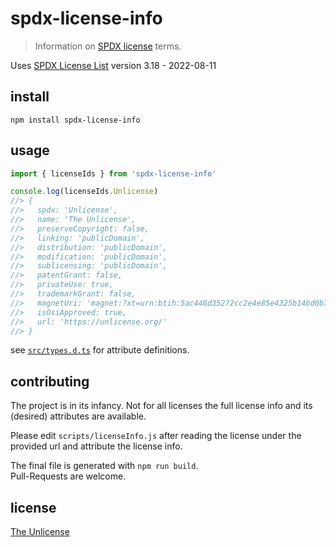 # spdx-license-info

> Information on [SPDX license](https://spdx.org/licenses/) terms.

Uses [SPDX License List][] version 3.18 - 2022-08-11

## install 

```
npm install spdx-license-info
```

## usage 

```js
import { licenseIds } from 'spdx-license-info'

console.log(licenseIds.Unlicense)
//> {
//>   spdx: 'Unlicense',
//>   name: 'The Unlicense',
//>   preserveCopyright: false,
//>   linking: 'publicDomain',
//>   distribution: 'publicDomain',
//>   modification: 'publicDomain',
//>   sublicensing: 'publicDomain',
//>   patentGrant: false,
//>   privateUse: true,
//>   trademarkGrant: false,
//>   magnetUri: 'magnet:?xt=urn:btih:5ac446d35272cc2e4e85e4325b146d0b7ca8f50c&dn=unlicense.txt',
//>   isOsiApproved: true,
//>   url: 'https://unlicense.org/'
//> }
```

see [`src/types.d.ts`](src/types.d.ts) for attribute definitions.

## contributing

The project is in its infancy. Not for all licenses the full license info and its 
(desired) attributes are available.

Please edit `scripts/licenseInfo.js` after reading the license under the provided url 
and attribute the license info.

The final file is generated with `npm run build`.  
Pull-Requests are welcome.

## license 

[The Unlicense](https://unlicense.org)

[SPDX License List]: https://github.com/spdx/license-list-XML
